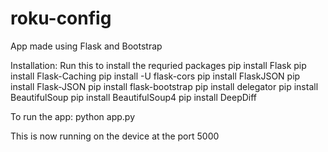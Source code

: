 # roku-config
App made using Flask and Bootstrap

Installation:
Run this to install the requried packages
pip install Flask
pip install Flask-Caching
pip install -U flask-cors
pip install FlaskJSON
pip install Flask-JSON
pip install flask-bootstrap
pip install delegator
pip install BeautifulSoup
pip install BeautifulSoup4
pip install DeepDiff

To run the app:
python app.py

This is now running on the device at the port 5000

